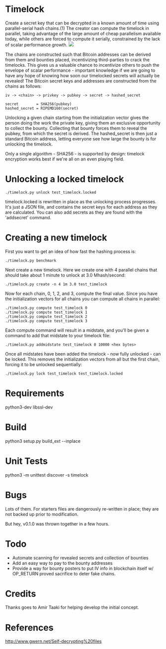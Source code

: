 Timelock
========

Create a secret key that can be decrypted in a known amount of time using
parallel-serial hash chains.(1) The creator can compute the timelock in
parallel, taking advantage of the large amount of cheap parallelism available
today, while others are forced to compute it serially, constrained by the lack
of scalar performance growth.
![](https://github.com/nondejus/timelock/blob/master/%E5%9B%97/ArtBoard%20Image%20(500).jpg) 



The chains are constructed such that Bitcoin addresses can be derived from them
and bounties placed, incentivizing third-parties to crack the timelocks. This
gives us a valuable chance to incentivize others to push the envelope of scalar
performance - important knowledge if we are going to have any hope of knowing
how soon our timelocked secrets will actually be revealed! The Bitcoin secret
keys and addresses are constructed from the chains as follows:

    iv -> <chain> -> privkey -> pubkey -> secret -> hashed_secret

    secret        = SHA256(pubkey)
    hashed_secret = RIPEMD160(secret)

Unlocking a given chain starting from the initialization vector gives the
person doing the work the private key, giving them an exclusive opportunity to
collect the bounty. Collecting that bounty forces them to reveal the pubkey,
from which the secret is derived. The hashed_secret is then just a standard
Bitcoin address, letting everyone see how large the bounty is for unlocking the
timelock.

Only a single algorithm - SHA256 - is supported by design: timelock encryption
works best if we're all on an even playing field.


Unlocking a locked timelock
===========================

    ./timelock.py unlock test_timelock.locked

timelock.locked is rewritten in place as the unlocking process progresses. It's
just a JSON file, and contains the secret keys for each address as they are
calculated. You can also add secrets as they are found with the 'addsecret'
command.


Creating a new timelock
=======================

First you want to get an idea of how fast the hashing process is:

    ./timelock.py benchmark

Next create a new timelock. Here we create one with 4 parallel chains that
should take about 1 minute to unlock at 3.0 Mhash/second:

    ./timelock.py create -n 4 1m 3.0 test_timelock

Now for each chain, 0, 1, 2, and 3, compute the final value. Since you have the
initialization vectors for all chains you can compute all chains in parallel:

    ./timelock.py compute test_timelock 0
    ./timelock.py compute test_timelock 1
    ./timelock.py compute test_timelock 2
    ./timelock.py compute test_timelock 3

Each compute command will result in a midstate, and you'll be given a command
to add that midstate to your timelock file:

    ./timelock.py addmidstate test_timelock 0 10000 <hex bytes>

Once all midstates have been added the timelock - now fully unlocked - can be
locked. This removes the initialization vectors from all but the first chain,
forcing it to be unlocked sequentially:

    ./timelock.py lock test_timelock test_timelock.locked


Requirements
============

python3-dev libssl-dev


Build
=====

python3 setup.py build_ext --inplace


Unit Tests
==========

python3 -m unittest discover -s timelock


Bugs
====

Lots of them. For starters files are dangerously re-written in place; they are
not backed up prior to modification.

But hey, v0.1.0 was thrown together in a few hours.


Todo
====

- Automate scanning for revealed secrets and collection of bounties
- Add an easy way to pay to the bounty addresses
- Provide a way for bounty posters to put IV info in blockchain itself w/
  OP_RETURN proved sacrifice to deter fake chains.


Credits
=======

Thanks goes to Amir Taaki for helping develop the initial concept.


References
==========

http://www.gwern.net/Self-decrypting%20files
